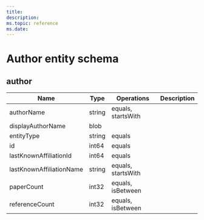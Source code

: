```yaml
---
title: 
description: 
ms.topic: reference
ms.date: 
---
```


# Author entity schema

## author

Name | Type | Operations | Description
--- | --- | --- | ---
authorName | string | equals, startsWith |
displayAuthorName | blob | |
entityType | string | equals |
id | int64 | equals |
lastKnownAffiliationId | int64 | equals |
lastKnownAffiliationName | string | equals, startsWith |
paperCount | int32 | equals, isBetween |
referenceCount | int32 | equals, isBetween |